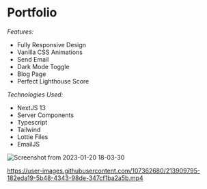 # Portfolio

_Features:_

- Fully Responsive Design
- Vanilla CSS Animations
- Send Email
- Dark Mode Toggle
- Blog Page
- Perfect Lighthouse Score

_Technologies Used:_

- NextJS 13
- Server Components
- Typescript
- Tailwind
- Lottie Files
- EmailJS

![Screenshot from 2023-01-20 18-03-30](https://user-images.githubusercontent.com/107362680/213820577-72ad2154-4405-42a3-8b34-3584ddf7f0bd.png)

https://user-images.githubusercontent.com/107362680/213909795-182eda19-5b48-4343-98de-347cf1ba2a5b.mp4

